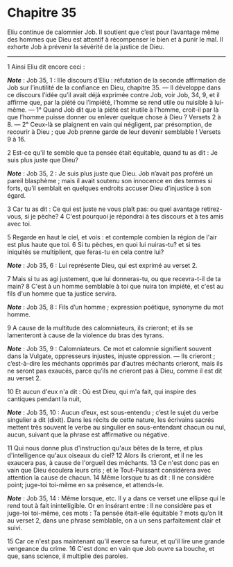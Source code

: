 # Chapitre 35

Eliu continue de calomnier Job.
Il soutient que c’est pour l’avantage même des hommes que Dieu est attentif à récompenser le bien et à punir le mal.
Il exhorte Job à prévenir la sévérité de la justice de Dieu.

***

1 Ainsi Eliu dit encore ceci :

***Note*** :  Job 35, 1 : IIIe discours d’Eliu : réfutation de la seconde affirmation de Job sur l’inutilité de la confiance en Dieu, chapitre 35. ― Il développe dans ce discours l’idée qu’il avait déjà exprimée contre Job, voir Job, 34, 9, et il affirme que, par la piété ou l’impiété, l’homme se rend utile ou nuisible à lui-même. ― 1° Quand Job dit que la piété est inutile à l’homme, croit-il par là que l’homme puisse donner ou enlever quelque chose à Dieu ? Versets 2 à 8. ― 2° Ceux-là se plaignent en vain qui négligent, par présomption, de recourir à Dieu ; que Job prenne garde de leur devenir semblable ! Versets 9 à 16.


2 Est-ce qu'il te semble que ta pensée était équitable, quand tu as dit : Je suis plus juste que Dieu?

***Note*** :  Job 35, 2 : Je suis plus juste que Dieu. Job n’avait pas proféré un pareil blasphème ; mais il avait soutenu son innocence en des termes si forts, qu’il semblait en quelques endroits accuser Dieu d’injustice à son égard.

3 Car tu as dit : Ce qui est juste ne vous plaît pas: ou quel avantage retirez-vous, si je pèche? 4 C'est pourquoi je répondrai à tes discours et à tes amis avec toi.


5 Regarde en haut le ciel, et vois : et contemple combien la région de l'air est plus haute que toi. 6 Si tu pèches, en quoi lui nuiras-tu? et si tes iniquités se multiplient, que feras-tu en cela contre lui?

***Note*** :  Job 35, 6 : Lui représente Dieu, qui est exprimé au verset 2.

7 Mais si tu as agi justement, que lui donneras-tu, ou que recevra-t-il de ta main? 8 C'est à un homme semblable à toi que nuira ton impiété, et c'est au fils d'un homme que ta justice servira.

***Note*** :  Job 35, 8 : Fils d’un homme ; expression poétique, synonyme du mot homme.

9 A cause de la multitude des calomniateurs, ils crieront; et ils se lamenteront à cause de la violence du bras des tyrans.

***Note*** :  Job 35, 9 : Calomniateurs. Ce mot et calomnie signifient souvent dans la Vulgate, oppresseurs injustes, injuste oppression. ― Ils crieront ; c’est-à-dire les méchants opprimés par d’autres méchants crieront, mais ils ne seront pas exaucés, parce qu’ils ne crieront pas à Dieu, comme il est dit au verset 2.

10 Et aucun d'eux n'a dit : Où est Dieu, qui m'a fait, qui inspire des cantiques pendant la nuit,

***Note*** :  Job 35, 10 : Aucun d’eux, est sous-entendu ; c’est le sujet du verbe singulier a dit (dixit). Dans les récits de cette nature, les écrivains sacrés mettent très souvent le verbe au singulier en sous-entendant chacun ou nul, aucun, suivant que la phrase est affirmative ou négative.

11 Qui nous donne plus d'instruction qu'aux bêtes de la terre, et plus d'intelligence qu'aux oiseaux du ciel? 12 Alors ils crieront, et il ne les exaucera pas, à cause de l'orgueil des méchants. 13 Ce n'est donc pas en vain que Dieu écoulera leurs cris ; et le Tout-Puissant considérera avec attention la cause de chacun. 14 Même lorsque tu as dit : Il ne considère point; juge-toi toi-même en sa présence, et attends-le.

***Note*** :  Job 35, 14 : Même lorsque, etc. Il y a dans ce verset une ellipse qui le rend tout à fait inintelligible. Or en insérant entre : Il ne considère pas et juge-toi toi-même, ces mots : Ta pensée était-elle équitable ? mots qu’on lit au verset 2, dans une phrase semblable, on a un sens parfaitement clair et suivi.

15 Car ce n'est pas maintenant qu'il exerce sa fureur, et qu'il lire une grande vengeance du crime. 16 C'est donc en vain que Job ouvre sa bouche, et que, sans science, il multiplie des paroles.

